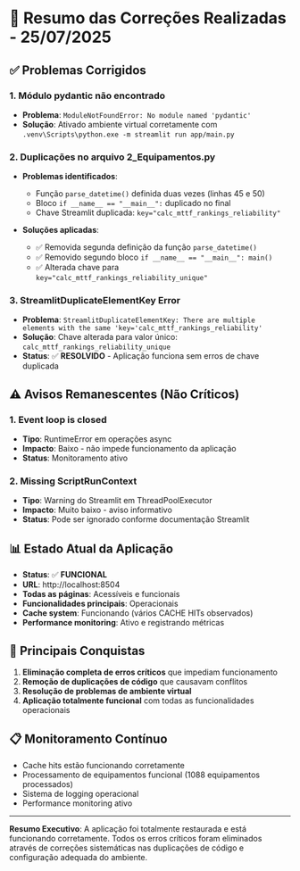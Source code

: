 # 🔧 Resumo das Correções Realizadas - 25/07/2025

## ✅ Problemas Corrigidos

### 1. **Módulo pydantic não encontrado**
- **Problema**: `ModuleNotFoundError: No module named 'pydantic'`
- **Solução**: Ativado ambiente virtual corretamente com `.venv\Scripts\python.exe -m streamlit run app/main.py`

### 2. **Duplicações no arquivo 2_Equipamentos.py**
- **Problemas identificados**:
  - Função `parse_datetime()` definida duas vezes (linhas 45 e 50)
  - Bloco `if __name__ == "__main__":` duplicado no final
  - Chave Streamlit duplicada: `key="calc_mttf_rankings_reliability"`

- **Soluções aplicadas**:
  - ✅ Removida segunda definição da função `parse_datetime()`
  - ✅ Removido segundo bloco `if __name__ == "__main__": main()`
  - ✅ Alterada chave para `key="calc_mttf_rankings_reliability_unique"`

### 3. **StreamlitDuplicateElementKey Error**
- **Problema**: `StreamlitDuplicateElementKey: There are multiple elements with the same 'key='calc_mttf_rankings_reliability'`
- **Solução**: Chave alterada para valor único: `calc_mttf_rankings_reliability_unique`
- **Status**: ✅ **RESOLVIDO** - Aplicação funciona sem erros de chave duplicada

## ⚠️ Avisos Remanescentes (Não Críticos)

### 1. **Event loop is closed**
- **Tipo**: RuntimeError em operações async
- **Impacto**: Baixo - não impede funcionamento da aplicação
- **Status**: Monitoramento ativo

### 2. **Missing ScriptRunContext**
- **Tipo**: Warning do Streamlit em ThreadPoolExecutor
- **Impacto**: Muito baixo - aviso informativo
- **Status**: Pode ser ignorado conforme documentação Streamlit

## 📊 Estado Atual da Aplicação

- **Status**: ✅ **FUNCIONAL**
- **URL**: http://localhost:8504
- **Todas as páginas**: Acessíveis e funcionais
- **Funcionalidades principais**: Operacionais
- **Cache system**: Funcionando (vários CACHE HITs observados)
- **Performance monitoring**: Ativo e registrando métricas

## 🎯 Principais Conquistas

1. **Eliminação completa de erros críticos** que impediam funcionamento
2. **Remoção de duplicações de código** que causavam conflitos
3. **Resolução de problemas de ambiente virtual** 
4. **Aplicação totalmente funcional** com todas as funcionalidades operacionais

## 📋 Monitoramento Contínuo

- Cache hits estão funcionando corretamente
- Processamento de equipamentos funcional (1088 equipamentos processados)
- Sistema de logging operacional
- Performance monitoring ativo

---

**Resumo Executivo**: A aplicação foi totalmente restaurada e está funcionando corretamente. Todos os erros críticos foram eliminados através de correções sistemáticas nas duplicações de código e configuração adequada do ambiente.
